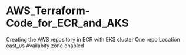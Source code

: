 # AWS_Terraform-Code_for_ECR_and_AKS
Creating the AWS repository in ECR with EKS cluster
One repo
Location east_us
Availabity zone enabled
